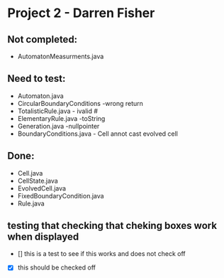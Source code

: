 # Project 2 - Darren Fisher

## Not completed:

* AutomatonMeasurments.java

## Need to test:

* Automaton.java
* CircularBoundaryConditions -wrong return 
* TotalisticRule.java - ivalid #
* ElementaryRule.java -toString
* Generation.java -nullpointer
* BoundaryConditions.java - Cell annot cast evolved cell


## Done:

* Cell.java
* CellState.java
* EvolvedCell.java
* FixedBoundaryCondition.java
* Rule.java



## testing that checking that cheking boxes work when displayed
- [] this is a test to see if this works and does not check off
- [x] this should be checked off